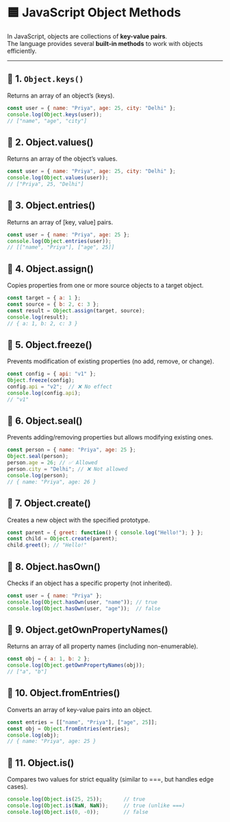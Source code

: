 # 🟦 JavaScript Object Methods

In JavaScript, objects are collections of **key-value pairs**.  
The language provides several **built-in methods** to work with objects efficiently.  

---

## 🔹 1. `Object.keys()`
Returns an array of an object’s  (keys).

```js
const user = { name: "Priya", age: 25, city: "Delhi" };
console.log(Object.keys(user)); 
// ["name", "age", "city"]
```
## 🔹 2. Object.values()
Returns an array of the object’s values.

```js
const user = { name: "Priya", age: 25, city: "Delhi" };
console.log(Object.values(user)); 
// ["Priya", 25, "Delhi"]

```
## 🔹 3. Object.entries()
Returns an array of [key, value] pairs.

```js
const user = { name: "Priya", age: 25 };
console.log(Object.entries(user)); 
// [["name", "Priya"], ["age", 25]]

```
## 🔹 4. Object.assign()
Copies properties from one or more source objects to a target object.

```js
const target = { a: 1 };
const source = { b: 2, c: 3 };
const result = Object.assign(target, source);
console.log(result); 
// { a: 1, b: 2, c: 3 }

```
## 🔹 5. Object.freeze()
Prevents modification of existing properties (no add, remove, or change).

```js
const config = { api: "v1" };
Object.freeze(config);
config.api = "v2";  // ❌ No effect
console.log(config.api); 
// "v1"

```

## 🔹 6. Object.seal()
 Prevents adding/removing properties but allows modifying existing ones.

 ```js
 const person = { name: "Priya", age: 25 };
Object.seal(person);
person.age = 26; // ✅ Allowed
person.city = "Delhi"; // ❌ Not allowed
console.log(person); 
// { name: "Priya", age: 26 }

 ```
## 🔹 7. Object.create()

Creates a new object with the specified prototype.
```js
const parent = { greet: function() { console.log("Hello!"); } };
const child = Object.create(parent);
child.greet(); // "Hello!"

```
## 🔹 8. Object.hasOwn()
Checks if an object has a specific property (not inherited).

```js
const user = { name: "Priya" };
console.log(Object.hasOwn(user, "name")); // true
console.log(Object.hasOwn(user, "age"));  // false

```

## 🔹 9. Object.getOwnPropertyNames()
Returns an array of all property names (including non-enumerable).

```js
const obj = { a: 1, b: 2 };
console.log(Object.getOwnPropertyNames(obj)); 
// ["a", "b"]

```

## 🔹 10. Object.fromEntries()
Converts an array of key-value pairs into an object.

```js
const entries = [["name", "Priya"], ["age", 25]];
const obj = Object.fromEntries(entries);
console.log(obj); 
// { name: "Priya", age: 25 }

```
## 🔹 11. Object.is()
Compares two values for strict equality (similar to ===, but handles edge cases).

```js
console.log(Object.is(25, 25));       // true
console.log(Object.is(NaN, NaN));     // true (unlike ===)
console.log(Object.is(0, -0));        // false

```

